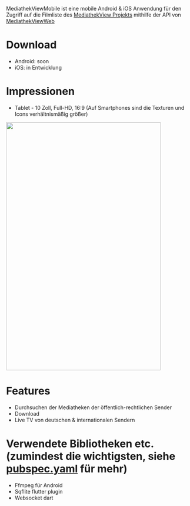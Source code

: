 MediathekViewMobile ist eine mobile Android & iOS Anwendung für den Zugriff auf die Filmliste des [MediathekView Projekts](https://mediathekview.de/) mithilfe der API von [MediathekViewWeb](https://mediathekviewweb.de/)

# Download

- Android: soon 
- iOS: in Entwicklung

# Impressionen

- Tablet - 10 Zoll, Full-HD, 16:9 (Auf Smartphones sind die Texturen und Icons verhältnismäßig größer)
<img src="https://user-images.githubusercontent.com/33809186/42665202-e36255ec-863e-11e8-90ef-93920be94f7b.gif" width="420" height="672"/>

# Features

- Durchsuchen der Mediatheken der öffentlich-rechtlichen Sender
- Download
- Live TV von deutschen & internationalen Sendern

# Verwendete Bibliotheken etc. (zumindest die wichtigsten, siehe [pubspec.yaml](https://github.com/danielfoehrKn/MediathekViewMobile/blob/master/pubspec.yaml) für mehr)

- Ffmpeg für Android
- Sqflite flutter plugin
- Websocket dart
